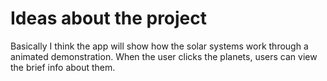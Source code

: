 # Ideas about the project
Basically I think the app will show how the solar systems work through a animated demonstration. When the user clicks the planets, users can view the brief info about them.